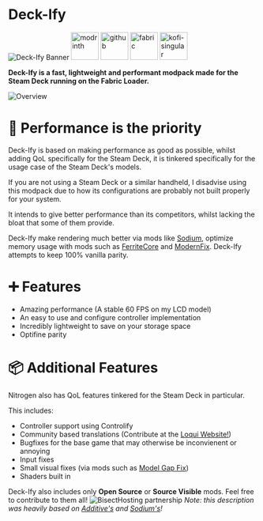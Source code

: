 # Deck-Ify
![Deck-Ify Banner](https://cdn.modrinth.com/data/cached_images/6b21305accc21cf948ad3dfe7bd90d858fcbb351.webp)
[<img alt="modrinth" height="56" src="https://cdn.jsdelivr.net/npm/@intergrav/devins-badges@3/assets/cozy/available/modrinth_vector.svg">](https://modrinth.com/project/deck-ify) 
[<img alt="github" height="56" src="https://cdn.jsdelivr.net/npm/@intergrav/devins-badges@3/assets/cozy/available/github_vector.svg">](https://github.com/Legacy-Union/Re-Console/releases) [<img alt="fabric" height="56" src="https://cdn.jsdelivr.net/npm/@intergrav/devins-badges@3/assets/cozy/supported/fabric_vector.svg">](https://fabricmc.net/)
[<img alt="kofi-singular" height="56" src="https://cdn.jsdelivr.net/npm/@intergrav/devins-badges@3/assets/cozy/donate/kofi-singular_vector.svg">](https://ko-fi.com/omoso)

**Deck-Ify is a fast, lightweight and performant modpack made for the Steam Deck running on the Fabric Loader.**

![Overview](https://cdn.modrinth.com/data/cached_images/12fab13af180e5b3d73b897b14b1fa9119a8a6e7.webp)
# 🚀 Performance is the priority

Deck-Ify is based on making performance as good as possible, whilst adding QoL specifically for the Steam Deck, it is tinkered specifically for the usage case of the Steam Deck's models.
<p/> If you are not using a Steam Deck or a similar handheld, I disadvise using this modpack due to how its configurations are probably not built properly for your system.

It intends to give better performance than its competitors, whilst lacking the bloat that some of them provide.

Deck-Ify make rendering much better via mods like [Sodium](https://modrinth.com/mod/sodium), optimize memory usage with mods such as [FerriteCore](https://modrinth.com/mod/ferrite-core) and [ModernFix](https://modrinth.com/mod/modernfix). Deck-Ify attempts to keep 100% vanilla parity.

# ➕ Features
- Amazing performance (A stable 60 FPS on my LCD model)
- An easy to use and configure controller implementation
- Incredibly lightweight to save on your storage space
- Optifine parity


# 📦 Additional Features
Nitrogen also has QoL features tinkered for the Steam Deck in particular.

This includes:
- Controller support using Controlify
- Community based translations (Contribute at the [Loqui Website!](https://loqui.imb11.dev/))
- Bugfixes for the base game that may otherwise be inconvienent or annoying
- Input fixes
- Small visual fixes (via mods such as [Model Gap Fix](https://modrinth.com/mod/modelfix))
- Shaders built in

Deck-Ify also includes only **Open Source** or **Source Visible** mods. Feel free to contribute to them all!
![BisectHosting partnership](https://cdn.modrinth.com/data/cached_images/6954af2dd796a22f141c4117f9e92353563e17d5.webp)
*Note: this description was heavily based on [Additive's](https://modrinth.com/modpack/additive) and [Sodium's](https://modrinth.com/mod/sodium)!*
